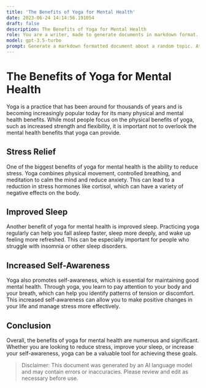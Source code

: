 ```yaml
---
title: 'The Benefits of Yoga for Mental Health'
date: 2023-06-24 14:14:56.191054
draft: false
description: The Benefits of Yoga for Mental Health
role: You are a writer, made to generate documents in markdown format. It is very important that all of the documents you generate are in valid markdown format.
model: gpt-3.5-turbo
prompt: Generate a markdown formatted document about a random topic. At the bottom, include a disclaimer explaining that the document was generated by you. The first line of the document should be the title. Make sure that the entire document is in proper markdown format, using a mix of various tags to make the document visually appealing.
---
```


# The Benefits of Yoga for Mental Health

Yoga is a practice that has been around for thousands of years and is becoming increasingly popular today for its many physical and mental health benefits. While most people focus on the physical benefits of yoga, such as increased strength and flexibility, it is important not to overlook the mental health benefits that yoga can provide.

## Stress Relief

One of the biggest benefits of yoga for mental health is the ability to reduce stress. Yoga combines physical movement, controlled breathing, and meditation to calm the mind and reduce anxiety. This can lead to a reduction in stress hormones like cortisol, which can have a variety of negative effects on the body.

## Improved Sleep

Another benefit of yoga for mental health is improved sleep. Practicing yoga regularly can help you fall asleep faster, sleep more deeply, and wake up feeling more refreshed. This can be especially important for people who struggle with insomnia or other sleep disorders.

## Increased Self-Awareness

Yoga also promotes self-awareness, which is essential for maintaining good mental health. Through yoga, you learn to pay attention to your body and your breath, which can help you identify patterns of tension or discomfort. This increased self-awareness can allow you to make positive changes in your life and manage stress more effectively.

## Conclusion

Overall, the benefits of yoga for mental health are numerous and significant. Whether you are looking to reduce stress, improve your sleep, or increase your self-awareness, yoga can be a valuable tool for achieving these goals.

>Disclaimer: This document was generated by an AI language model and may contain errors or inaccuracies. Please review and edit as necessary before use.